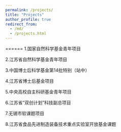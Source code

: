 ```yaml
---
permalink: /projects/
title: "Projects"
author_profile: true
redirect_from: 
  - /md/
  - /projects.html
---
```



======
1.国家自然科学基金青年项目

2.江苏省自然科学基金青年项目

3.中国博士后科学基金第14批特别（站中）

4.江苏省博士后基金项目

5.中央高校自主科研基金青年项目

6.江苏省“双创计划”科技副总项目

7.无锡市软课题项目

8.江苏省食品先进制造装备技术重点实验室开放基金课题

